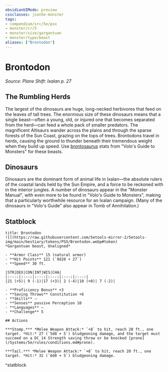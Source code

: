 ```yaml
---
obsidianUIMode: preview
cssclasses: json5e-monster
tags:
- compendium/src/5e/psx
- monster/cr/5
- monster/size/gargantuan
- monster/type/beast
aliases: ["Brontodon"]
---
```

# Brontodon
*Source: Plane Shift: Ixalan p. 27*  

## The Rumbling Herds

The largest of the dinosaurs are huge, long-necked herbivores that feed on the leaves of tall trees. The enormous size of these dinosaurs means that a single beast—often a young, old, or injured one that becomes separated from the herd—can feed a whole pack of smaller predators. The magnificent Altisaurs wander across the plains and through the sparse forests of the Sun Coast, grazing on the tops of trees. Brontodons travel in herds, causing the ground to thunder beneath their tremendous weight when they build up speed. Use [brontosaurus](/Systems/5e/bestiary/beast/brontosaurus-mpmm.md) stats from "Volo's Guide to Monsters" for these beasts.

## Dinosaurs

Dinosaurs are the dominant form of animal life in Ixalan—the absolute rulers of the coastal lands held by the Sun Empire, and a force to be reckoned with in the interior jungles. A number of dinosaurs appear in the "Monster Manual", with even more to be found in "Volo's Guide to Monsters", making that a particularly worthwhile resource for an Ixalan campaign. (Many of the dinosaurs in "Volo's Guide" also appear in Tomb of Annihilation.)

## Statblock

```ad-statblock
title: Brontodon
![](https://raw.githubusercontent.com/5etools-mirror-2/5etools-img/main/bestiary/tokens/PSX/Brontodon.webp#token)
*Gargantuan beast, Unaligned*

- **Armor Class** 15 (natural armor)
- **Hit Points** 121 (`9d20 + 27`)
- **Speed** 30 ft.

|STR|DEX|CON|INT|WIS|CHA|
|:---:|:---:|:---:|:---:|:---:|:---:|
|21 (+5)| 9 (-1)|17 (+3)| 2 (-4)|10 (+0)| 7 (-2)|

- **Proficiency Bonus** +3
- **Saving Throws** Constitution +6
- **Skills** ⏤
- **Senses** passive Perception 10
- **Languages** —
- **Challenge** 5

## Actions

***Stomp.*** *Melee Weapon Attack:* `+8` to hit, reach 20 ft., one target. *Hit:* 27 (`5d8 + 5`) bludgeoning damage, and the target must succeed on a DC 14 Strength saving throw or be knocked [prone](/Systems/5e/rules/conditions.md#prone).

***Tail.*** *Melee Weapon Attack:* `+8` to hit, reach 20 ft., one target. *Hit:* 32 (`6d8 + 5`) bludgeoning damage.
```
^statblock